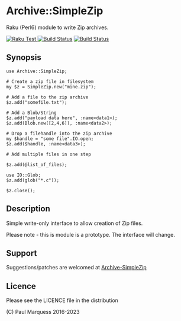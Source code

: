 # Archive::SimpleZip

Raku (Perl6) module to write Zip archives.

[ ![Raku Test](https://github.com/pmqs/Archive-SimpleZip/workflows/Raku%20Test/badge.svg) ](https://github.com/pmqs/Archive-SimpleZip/actions)
[![Build Status](https://travis-ci.com/pmqs/Archive-SimpleZip.svg?branch=master)](https://travis-ci.com/pmqs/Archive-SimpleZip)
[![Build Status](https://ci.appveyor.com/api/projects/status/github/pmqs/Archive-SimpleZip?svg=true)](https://ci.appveyor.com/project/pmqs/Archive-SimpleZip)



## Synopsis


```
use Archive::SimpleZip;

# Create a zip file in filesystem
my $z = SimpleZip.new("mine.zip");

# Add a file to the zip archive
$z.add("somefile.txt");

# Add a Blob/String
$z.add("payload data here", :name<data1>);
$z.add(Blob.new([2,4,6]), :name<data2>);

# Drop a filehandle into the zip archive
my $handle = "some file".IO.open;
$z.add($handle, :name<data3>);

# Add multiple files in one step

$z.add(@list_of_files);

use IO::Glob;
$z.add(glob("*.c"));

$z.close();
```


## Description

Simple write-only interface to allow creation of Zip files.

Please note - this is module is a prototype. The interface will change.

## Support

Suggestions/patches are welcomed at [Archive-SimpleZip](https://github.com/pmqs/Archive-SimpleZip)

## Licence

Please see the LICENCE file in the distribution

(C) Paul Marquess 2016-2023
